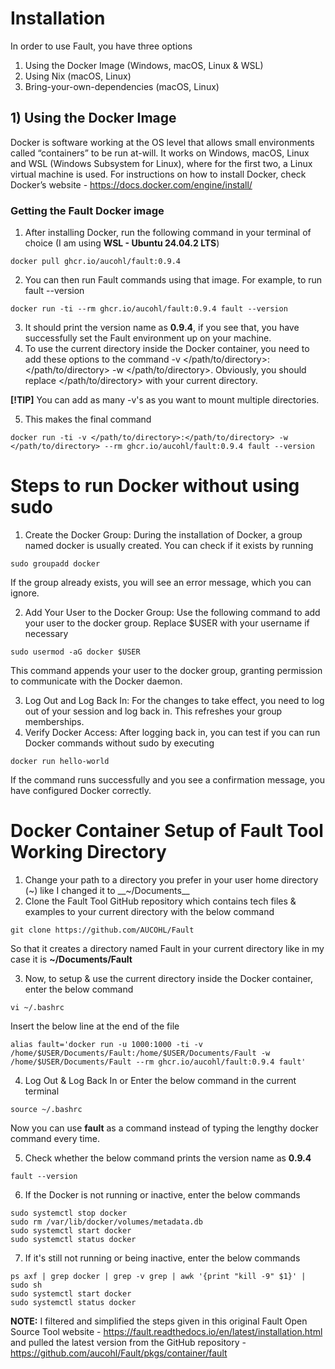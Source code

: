 # Installation
In order to use Fault, you have three options
1) Using the Docker Image (Windows, macOS, Linux & WSL)
2) Using Nix (macOS, Linux)
3) Bring-your-own-dependencies (macOS, Linux)
## 1) Using the Docker Image
Docker is software working at the OS level that allows small environments called “containers” to be run at-will.
It works on Windows, macOS, Linux and WSL (Windows Subsystem for Linux), where for the first two, a Linux virtual machine is used.
For instructions on how to install Docker, check Docker’s website - https://docs.docker.com/engine/install/
### Getting the Fault Docker image
1) After installing Docker, run the following command in your terminal of choice (I am using __WSL - Ubuntu 24.04.2 LTS__)
```
docker pull ghcr.io/aucohl/fault:0.9.4
```
2) You can then run Fault commands using that image. For example, to run fault --version
```
docker run -ti --rm ghcr.io/aucohl/fault:0.9.4 fault --version
```
3) It should print the version name as __0.9.4__, if you see that, you have successfully set the Fault environment up on your machine.
4) To use the current directory inside the Docker container, you need to add these options to the command -v </path/to/directory>:</path/to/directory> -w </path/to/directory>. Obviously, you should replace </path/to/directory> with your current directory.

__[!TIP]__ You can add as many -v's as you want to mount multiple directories.

5) This makes the final command
```
docker run -ti -v </path/to/directory>:</path/to/directory> -w </path/to/directory> --rm ghcr.io/aucohl/fault:0.9.4 fault --version
```
# Steps to run Docker without using sudo
1) Create the Docker Group: During the installation of Docker, a group named docker is usually created. You can check if it exists by running
```
sudo groupadd docker
```
If the group already exists, you will see an error message, which you can ignore.

2) Add Your User to the Docker Group: Use the following command to add your user to the docker group. Replace $USER with your username if necessary
```
sudo usermod -aG docker $USER
```
This command appends your user to the docker group, granting permission to communicate with the Docker daemon.

3) Log Out and Log Back In: For the changes to take effect, you need to log out of your session and log back in. This refreshes your group memberships.
4) Verify Docker Access: After logging back in, you can test if you can run Docker commands without sudo by executing
```
docker run hello-world
```
If the command runs successfully and you see a confirmation message, you have configured Docker correctly.
# Docker Container Setup of Fault Tool Working Directory
1) Change your path to a directory you prefer in your user home directory (~) like I changed it to __~/Documents__
2) Clone the Fault Tool GitHub repository which contains tech files & examples to your current directory with the below command
```
git clone https://github.com/AUCOHL/Fault
```
So that it creates a directory named Fault in your current directory like in my case it is __~/Documents/Fault__

3) Now, to setup & use the current directory inside the Docker container, enter the below command
```
vi ~/.bashrc
```
Insert the below line at the end of the file
```
alias fault='docker run -u 1000:1000 -ti -v /home/$USER/Documents/Fault:/home/$USER/Documents/Fault -w /home/$USER/Documents/Fault --rm ghcr.io/aucohl/fault:0.9.4 fault'
```
4) Log Out & Log Back In or Enter the below command in the current terminal
```
source ~/.bashrc
```
Now you can use __fault__ as a command instead of typing the lengthy docker command every time.

5) Check whether the below command prints the version name as __0.9.4__
```
fault --version
```
6) If the Docker is not running or inactive, enter the below commands
```
sudo systemctl stop docker
sudo rm /var/lib/docker/volumes/metadata.db
sudo systemctl start docker
sudo systemctl status docker
```
7) If it's still not running or being inactive, enter the below commands
```
ps axf | grep docker | grep -v grep | awk '{print "kill -9" $1}' | sudo sh
sudo systemctl start docker
sudo systemctl status docker
```
__NOTE:__ I filtered and simplified the steps given in this original Fault Open Source Tool website - https://fault.readthedocs.io/en/latest/installation.html and pulled the latest version from the GitHub repository - https://github.com/aucohl/Fault/pkgs/container/fault
